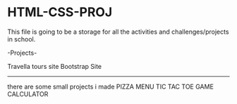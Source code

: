# HTML-CSS-PROJ
This file is going to be a storage for all the activities and challenges/projects in school.

-Projects-

Travella tours site
Bootstrap Site

<hr>
there are some small projects i made  
PIZZA MENU 
TIC TAC TOE GAME
CALCULATOR

